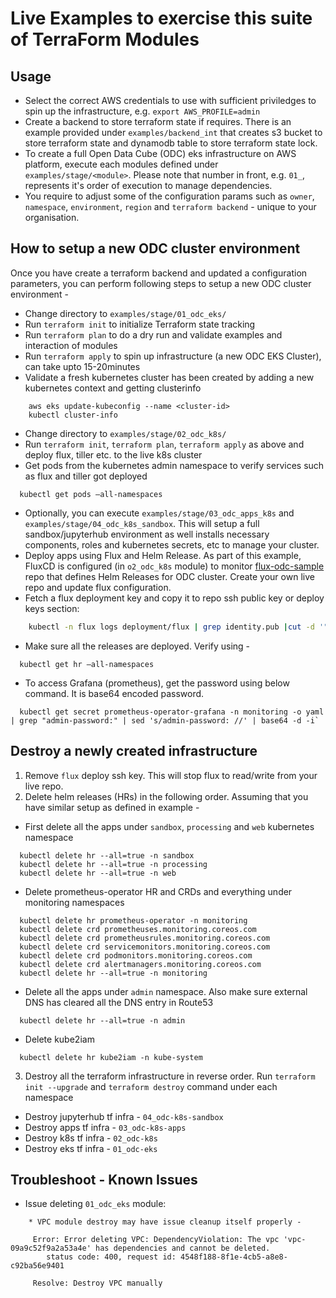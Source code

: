 # Live Examples to exercise this suite of TerraForm Modules

## Usage
- Select the correct AWS credentials to use with sufficient priviledges to spin up the infrastructure, e.g. `export AWS_PROFILE=admin`
- Create a backend to store terraform state if requires. There is an example provided under `examples/backend_int` that creates s3 bucket to store terraform state and dynamodb table to store terraform state lock. 
- To create a full Open Data Cube (ODC) eks infrastructure on AWS platform, execute each modules defined under `examples/stage/<module>`. Please note that number in front, e.g. `01_`, represents it's order of execution to manage dependencies.
- You require to adjust some of the configuration params such as `owner`, `namespace`, `environment`, `region` and `terraform backend` - unique to your organisation.

## How to setup a new ODC cluster environment
Once you have create a terraform backend and updated a configuration parameters, you can perform following steps to setup a new ODC cluster environment -
- Change directory to `examples/stage/01_odc_eks/`
- Run `terraform init` to initialize Terraform state tracking
- Run `terraform plan` to do a dry run and validate examples and interaction of modules
- Run `terraform apply` to spin up infrastructure (a new ODC EKS Cluster), can take upto 15-20minutes
- Validate a fresh kubernetes cluster has been created by adding a new kubernetes context and getting clusterinfo
```shell script
    aws eks update-kubeconfig --name <cluster-id>
    kubectl cluster-info
```
- Change directory to `examples/stage/02_odc_k8s/`
- Run `terraform init`, `terraform plan`, `terraform apply` as above and deploy flux, tiller etc. to the live k8s cluster
- Get pods from the kubernetes admin namespace to verify services such as flux and tiller got deployed
```shell script
  kubectl get pods —all-namespaces
```
- Optionally, you can execute `examples/stage/03_odc_apps_k8s` and `examples/stage/04_odc_k8s_sandbox`. This will setup a full sandbox/jupyterhub environment as well installs necessary components, roles and kubernetes secrets, etc to manage your cluster.
- Deploy apps using Flux and Helm Release. As part of this example, FluxCD is configured (in `o2_odc_k8s` module) to monitor [flux-odc-sample](https://github.com/opendatacube/flux-odc-sample) repo that defines Helm Releases for ODC cluster. Create your own live repo and update flux configuration.
- Fetch a flux deployment key and copy it to repo ssh public key or deploy keys section:
```bash
    kubectl -n flux logs deployment/flux | grep identity.pub |cut -d '"' -f2
```
- Make sure all the releases are deployed. Verify using - 
```shell script
  kubectl get hr —all-namespaces
```
- To access Grafana (prometheus), get the password using below command. It is base64 encoded password.
```shell script
  kubectl get secret prometheus-operator-grafana -n monitoring -o yaml | grep "admin-password:" | sed 's/admin-password: //' | base64 -d -i`
```

## Destroy a newly created infrastructure

1. Remove `flux` deploy ssh key. This will stop flux to read/write from your live repo.
2. Delete helm releases (HRs) in the following order. Assuming that you have similar setup as defined in example -
- First delete all the apps under `sandbox`, `processing` and `web` kubernetes namespace
```shell script
  kubectl delete hr --all=true -n sandbox
  kubectl delete hr --all=true -n processing
  kubectl delete hr --all=true -n web
```
- Delete prometheus-operator HR and CRDs and everything under monitoring namespaces
```shell script
  kubectl delete hr prometheus-operator -n monitoring
  kubectl delete crd prometheuses.monitoring.coreos.com
  kubectl delete crd prometheusrules.monitoring.coreos.com
  kubectl delete crd servicemonitors.monitoring.coreos.com
  kubectl delete crd podmonitors.monitoring.coreos.com
  kubectl delete crd alertmanagers.monitoring.coreos.com
  kubectl delete hr --all=true -n monitoring
```
- Delete all the apps under `admin` namespace. Also make sure external DNS has cleared all the DNS entry in Route53
```shell script
  kubectl delete hr --all=true -n admin
```
- Delete kube2iam
```shell script
  kubectl delete hr kube2iam -n kube-system
```

3. Destroy all the terraform infrastructure in reverse order. Run `terraform init --upgrade` and `terraform destroy` command under each namespace
- Destroy jupyterhub tf infra - `04_odc-k8s-sandbox`
- Destroy apps tf infra - `03_odc-k8s-apps`
- Destroy k8s tf infra - `02_odc-k8s`
- Destroy eks tf infra - `01_odc-eks`

## Troubleshoot - Known Issues 
* Issue deleting `01_odc_eks` module:
```text
    * VPC module destroy may have issue cleanup itself properly - 
    
     Error: Error deleting VPC: DependencyViolation: The vpc 'vpc-09a9c52f9a2a53a4e' has dependencies and cannot be deleted.
        status code: 400, request id: 4548f188-8f1e-4cb5-a8e8-c92ba56e9401
        
     Resolve: Destroy VPC manually
```